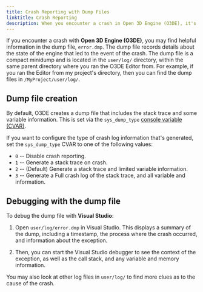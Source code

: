 ```yaml
---
title: Crash Reporting with Dump Files
linktitle: Crash Reporting
description: When you encounter a crash in Open 3D Engine (O3DE), it's helpful to generate a dump file with crash reporting information to help track down the problem. 
---
```


If you encounter a crash with **Open 3D Engine (O3DE)**, you may find helpful information in the dump file, `error.dmp`. The dump file records details about the state of the engine that led to the event of the crash. The dump file is a compact minidump and is located in the `user/log/` directory, within the same parent directory where you ran the O3DE Editor from. For example, if you ran the Editor from my project's directory, then you can find the dump files in `/MyProject/user/log/`. 

## Dump file creation

By default, O3DE creates a dump file that includes the stack trace and some variable information. This is set via the `sys_dump_type` [console variable (CVAR)](/docs/user-guide/appendix/cvars/).

If you want to configure the type of crash log information that's generated, set the `sys_dump_type` CVAR to one of the following values:
- `0` -- Disable crash reporting.
- `1` -- Generate a stack trace on crash.
- `2` -- (Default) Generate a stack trace and limited variable information.
- `3` -- Generate a Full crash log of the stack trace, and all variable and information.

## Debugging with the dump file

To debug the dump file with **Visual Studio**:

1. Open `user/log/error.dmp` in Visual Studio. This displays a summary of the dump, including a timestamp, the process where the crash occurred, and information about the exception. 

2. Then, you can start the Visual Studio debugger to see the context of the exception, as well as the call stack, and any variable and memory information.

You may also look at other log files in `user/log/` to find more clues as to the cause of the crash. 